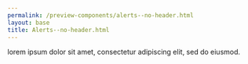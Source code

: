 ```yaml
--- 
permalink: /preview-components/alerts--no-header.html
layout: base 
title: Alerts--no-header.html
---
```







<div class="usa-alert  usa-alert-info" >
  <div class="usa-alert-body"><p class="usa-alert-text">lorem ipsum dolor sit amet, consectetur adipiscing elit, sed do eiusmod.</p>
  </div>
</div>




